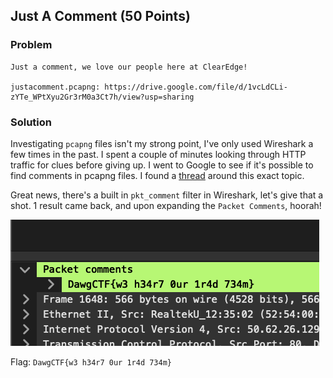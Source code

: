 ## Just A Comment (50 Points)

### Problem
```
Just a comment, we love our people here at ClearEdge!

justacomment.pcapng: https://drive.google.com/file/d/1vcLdCLi-zYTe_WPtXyu2Gr3rM0a3Ct7h/view?usp=sharing
```

### Solution
Investigating `pcapng` files isn't my strong point, I've only used Wireshark a few times in the past.
I spent a couple of minutes looking through HTTP traffic for clues before giving up. I went to Google to see if it's possible to find comments in pcapng files. I found a [thread](https://osqa-ask.wireshark.org/questions/16420/searchingfiltering-comments-on-packets-in-pcap-ng-file/) around this exact topic.

Great news, there's a built in `pkt_comment` filter in Wireshark, let's give that a shot.
1 result came back, and upon expanding the `Packet Comments`, hoorah!

![](JustAComment.png)

Flag: `DawgCTF{w3 h34r7 0ur 1r4d 734m}`
